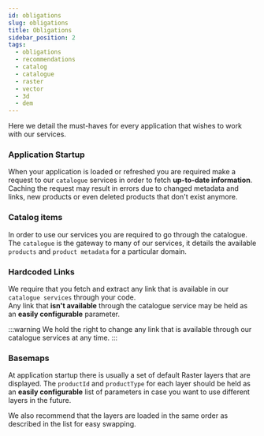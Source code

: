 ```yaml
---
id: obligations
slug: obligations
title: Obligations
sidebar_position: 2
tags:
  - obligations
  - recommendations
  - catalog
  - catalogue
  - raster
  - vector
  - 3d
  - dem
---
```


Here we detail the must-haves for every application that wishes to work with our services.

### Application Startup

When your application is loaded or refreshed you are required make a request to our `catalogue` services in order to fetch **up-to-date information**. Caching the request may result in errors due to changed metadata and links, new products or even deleted products that don't exist anymore.

### Catalog items

In order to use our services you are required to go through the catalogue. The `catalogue` is the gateway to many of our services, it details the available `products` and `product metadata` for a particular domain.

### Hardcoded Links

We require that you fetch and extract any link that is available in our `catalogue services` through your code.<br/>
Any link that **isn't available** through the catalogue service may be held as an **easily configurable** parameter.

:::warning
We hold the right to change any link that is available through our catalogue services at any time.
:::

### Basemaps

At application startup there is usually a set of default Raster layers that are displayed.
The `productId` and `productType` for each layer should be held as an **easily configurable** list of parameters
in case you want to use different layers in the future.

We also recommend that the layers are loaded in the same order as described in the list for easy swapping.
